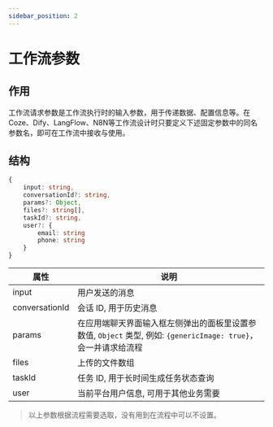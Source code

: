 ```yaml
---
sidebar_position: 2
---
```

# 工作流参数

## 作用

工作流请求参数是工作流执行时的输入参数，用于传递数据、配置信息等。在Coze、Dify、LangFlow、N8N等工作流设计时只要定义下述固定参数中的同名参数名，即可在工作流中接收与使用。


## 结构

```typescript
{
    input: string,
    conversationId?: string,
    params?: Object,
    files?: string[],
    taskId?: string,
    user?: {
        email: string
        phone: string
    }
}
```

| 属性 | 说明 |
|------|------|
| input | 用户发送的消息 |
| conversationId | 会话 ID, 用于历史消息 |
| params | 在应用端聊天界面输入框左侧弹出的面板里设置参数值, `Object` 类型, 例如: `{genericImage: true}`，会一并请求给流程 |
| files | 上传的文件数组 |
| taskId | 任务 ID, 用于长时间生成任务状态查询 |
| user | 当前平台用户信息, 可用于其他业务需要 |

> 以上参数根据流程需要选取，没有用到在流程中可以不设置。